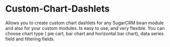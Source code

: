 # Custom-Chart-Dashlets
Allows you to create custom chart dashlets for any SugarCRM bean module and also for your custom modules. Is easy to use, and very flexible. You can choose chart type ( pie cart, bar chart and horizontal bar chart), data series field and filtering fields.
